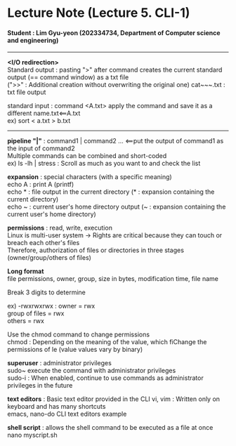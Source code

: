 # Lecture Note (Lecture 5. CLI-1)  
  
#### Student  \: Lim Gyu-yeon (202334734, Department of Computer science and engineering)  
  
------  
  
**<I/O redirection>**  
Standard output : pasting ">" after command creates the current standard output (== command window) as a txt file  
                   (">>" : Additional creation without overwriting the original one)
                   cat~~~.txt : txt file output  
  
standard input : command <A.txt> apply the command and save it as a different name.txt<==A.txt  
                 ex) sort < a.txt > b.txt  
  
---------  
  
**pipeline "|"** : command1 | command2 ... <==put the output of command1 as the input of command2  
               Multiple commands can be combined and short-coded   
               ex) ls -lh | stress : Scroll as much as you want to and check the list   
  
**expansion** : special characters (with a specific meaning)  
            echo A : print A (printf)  
            echo * : file output in the current directory (* : expansion containing the current directory)  
            echo ~ : current user's home directory output (~ : expansion containing the current user's home directory)  
  
**permissions** : read, write, execution  
              Linux is multi-user system -> Rights are critical because they can touch or breach each other's files  
              Therefore, authorization of files or directories in three stages (owner/group/others of files)  
  
**Long format**  
        file permissions, owner, group, size in bytes, modification time, file name  
  
Break 3 digits to determine  
  
ex) -rwxrwxrwx : owner = rwx  
group of files = rwx  
others = rwx  
  
Use the chmod command to change permissions  
chmod <value> <file name> : Depending on the meaning of the value, which fiChange the permissions of le (value values vary by binary)  
  
**superuser** : administrator privileges  
            sudo~  execute the command with administrator privileges  
            sudo-i : When enabled, continue to use commands as administrator privileges in the future  
  
**text editors** : Basic text editor provided in the CLI
               vi, vim : Written only on keyboard and has many shortcuts  
               emacs, nano-do CLI text editors example  
  
**shell script** : allows the shell command to be executed as a file at once  
               nano myscript.sh  
